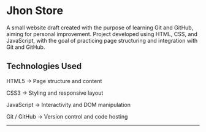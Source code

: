 <h1>Jhon Store</h1>

<p>A small website draft created with the purpose of learning Git and GitHub, aiming for personal improvement.
Project developed using HTML, CSS, and JavaScript, with the goal of practicing page structuring and integration with Git and GitHub.</p>

<h2> Technologies Used</h2> 

HTML5 → Page structure and content

CSS3 → Styling and responsive layout

JavaScript → Interactivity and DOM manipulation

Git / GitHub → Version control and code hosting

---

